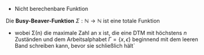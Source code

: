 - Nicht berechenbare Funktion 

Die **Busy-Beaver-Funktion** $Σ : \mathbb{N} → \mathbb{N}$ ist eine totale Funktion
- wobei Σ(n) die maximale Zahl an x ist, die eine DTM mit höchstens *n* Zuständen und dem Arbeitsalphabet $\Gamma = \{x, \epsilon \}$ beginnend mit dem leeren Band schreiben kann, bevor sie schließlich hält`